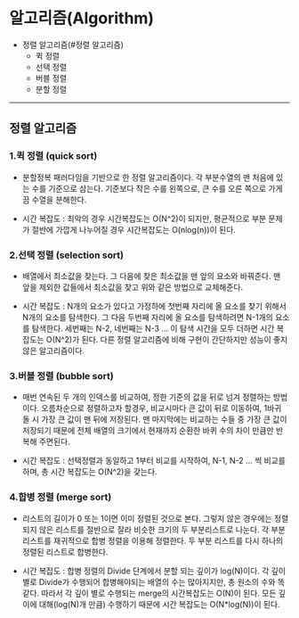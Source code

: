 # 알고리즘(Algorithm)

* 정렬 알고리즘(#정렬 알고리즘)
    * 퀵 정렬
    * 선택 정렬
    * 버블 정렬
    * 분할 정렬

---
## 정렬 알고리즘

### 1.퀵 정렬 (quick sort) 

* 분할정복 패러다임을 기반으로 한 정렬 알고리즘이다. 각 부분수열의 맨 처음에 있는 수를 기준으로 삼는다. 기준보다 작은 수를 왼쪽으로, 큰 수를 오른 쪽으로 가게끔 수열을 분해한다.

* 시간 복잡도 : 최악의 경우 시간복잡도는 O(N^2)이 되지만, 평균적으로 부분 문제가 절반에 가깝게 나누어질 경우 시간복잡도는 O(nlog(n))이 된다.

### 2.선택 정렬 (selection sort)


* 배열에서 최소값을 찾는다. 그 다음에 찾은 최소값을 맨 앞의 요소와 바꿔준다. 맨 앞을 제외한 값들에서 최소값을 찾고 위와 같은 방법으로 교체해준다.

* 시간 복잡도 : N개의 요소가 있다고 가정하에 첫번째 자리에 올 요소를 찾기 위해서 N개의 요소를 탐색한다. 그 다음 두번째 자리에 올 요소를 탐색하려면 N-1개의 요소를 탐색한다. 세번째는 N-2, 네번째는 N-3 ... 이 탐색 시간을 모두 더하면 시간 복잡도는 O(N^2)가 된다. 다른 정렬 알고리즘에 비해 구현이 간단하지만 성능이 좋지 않은 알고리즘이다.

### 3.버블 정렬 (bubble sort)

* 매번 연속된 두 개의 인덱스를 비교하여, 정한 기준의 값을 뒤로 넘겨 정렬하는 방법이다. 오름차순으로 정렬하고자 할경우, 비교시마다 큰 값이 뒤로 이동하여, 1바귀 돌 시 가장 큰 값이 맨 뒤에 저장된다. 맨 마지막에는 비교하는 수들 중 가장 큰 값이 저장되기 때문에 전체 배열의 크기에서 현재까지 순환한 바퀴 수의 차이 만큼만 반복해 주면된다.

* 시간 복잡도 : 선택정렬과 동일하고 1부터 비교를 시작하여, N-1, N-2 ... 씩 비교를 하며, 총 시간 복잡도는 O(N^2)을 갖는다.

### 4.합병 정렬 (merge sort)

* 리스트의 길이가 0 또는 1이면 이미 정렬된 것으로 본다. 그렇지 않은 경우에는 정렬되지 않은 리스트를 절반으로 잘라 비슷한 크기의 두 부분리스트로 나눈다. 각 부분 리스트를 재귀적으로 합병 정렬을 이용해 정렬한다. 두 부분 리스트를 다시 하나의 정렬된 리스트로 합병한다.

* 시간 복잡도 : 합병 정렬의 Divide 단계에서 분할 되는 깊이가 log(N)이다. 각 깊이별로 Divide가 수행되어 합병해야되는 배열의 수는 많아지지만, 총 원소의 수와 똑같다. 따라서 각 깊이 별로 수행되는 merge의 시간복잡도는 O(N)이 된다. 모든 깊이에 대해(log(N)개 만큼) 수행하기 때문에 시간 복잡도는 O(N*log(N))이 된다.
